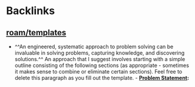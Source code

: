 
# Backlinks
## [roam/templates](<roam/templates.md>)
- ^^An engineered, systematic approach to problem solving can be invaluable in solving problems, capturing knowledge, and discovering solutions.^^ An approach that I suggest involves starting with a simple outline consisting of the following sections (as appropriate - sometimes it makes sense to combine or eliminate certain sections). Feel free to delete this paragraph as you fill out the template.
        - **[Problem Statement](<Problem Statement.md>):**

